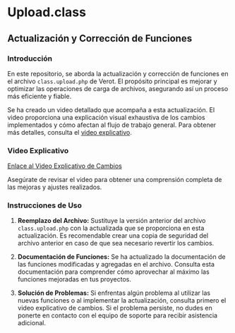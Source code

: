 # Upload.class

## Actualización y Corrección de Funciones

### Introducción

En este repositorio, se aborda la actualización y corrección de funciones en el archivo `class.upload.php` de Verot. El propósito principal es mejorar y optimizar las operaciones de carga de archivos, asegurando así un proceso más eficiente y fiable.

Se ha creado un video detallado que acompaña a esta actualización. El video proporciona una explicación visual exhaustiva de los cambios implementados y cómo afectan al flujo de trabajo general. Para obtener más detalles, consulta el [video explicativo](https://youtu.be/MPJbdb1loKk).

### Video Explicativo
[Enlace al Video Explicativo de Cambios](https://www.youtube.com/watch?v=MPJbdb1loKk)

Asegúrate de revisar el video para obtener una comprensión completa de las mejoras y ajustes realizados.

### Instrucciones de Uso

1. **Reemplazo del Archivo:** Sustituye la versión anterior del archivo `class.upload.php` con la actualizada que se proporciona en esta actualización. Es recomendable crear una copia de seguridad del archivo anterior en caso de que sea necesario revertir los cambios.

2. **Documentación de Funciones:** Se ha actualizado la documentación de las funciones modificadas y agregadas en el archivo. Consulta esta documentación para comprender cómo aprovechar al máximo las funciones mejoradas en tus proyectos.

3. **Solución de Problemas:** Si enfrentas algún problema al utilizar las nuevas funciones o al implementar la actualización, consulta primero el video explicativo de cambios. Si el problema persiste, no dudes en ponerte en contacto con el equipo de soporte para recibir asistencia adicional.

